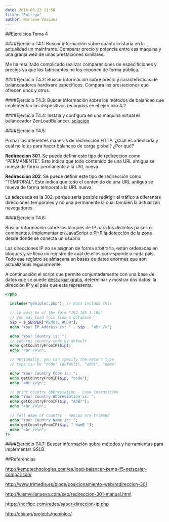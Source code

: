 ```yaml
---
date: 2016-03-23 11:58
title: "Entrega"
author: Marlene Vásquez
---
```

##Ejercicios Tema 4

####Ejercicio T4.1:
Buscar información sobre cuánto costaría en la actualidad un mainframe. Comparar precio y potencia entre esa máquina y una granja web de unas prestaciones similares.

Me ha resultado complicado realizar comparaciones de especificiones y precios ya que los fabricantes no los exponen de forma pública.

####Ejercicio T4.2:
Buscar información sobre precio y características de balanceadores hardware específicos. Compara las prestaciones que ofrecen unos y otros.



####Ejercicio T4.3:
Buscar información sobre los métodos de balanceo que implementan los dispositivos recogidos en el ejercicio 4.2



####Ejercicio T4.4:
Instala y configura en una máquina virtual el balanceador ZenLoadBalancer.
[solución](https://github.com/marlenelis/SWAP1516/blob/master/Practicas/zenLoadBalancer.md)


####Ejercicio T4.5:

Probar las diferentes maneras de redirección HTTP.
¿Cuál es adecuada y cuál no lo es para hacer balanceo de carga global? ¿Por qué?

**Redirección 301**. Se puede definir este tipo de redireccion como “PERMANENTE”. Esto indica que todo contenido de una URL antigua se mueva de forma permanente a la URL nueva. 

**Redirección 302**. Se puede definir este tipo de redirección como “TEMPORAL”. Esto indica que todo el contenido de una URL antigua se mueva de forma temporal a la URL nueva.

La adecuada  es la 302, porque sería posible redirigir el tráfico a diferentes direcciones temporales y no una permanente la cual también la actualizan navegadores.

####Ejercicio T4.6:

Buscar información sobre los bloques de IP para los distintos países o continentes.
Implementar en JavaScript o PHP la detección de la zona desde donde se conecta un usuario

Las direcciones IP no se asignan de forma arbitraria, están ordenadas en bloques y se lleva un registro de cuál de ellos corresponde a cada país.
Todo ese registro se almacena en bases de datos enormes que son actualizadas regularmente.

A continuación el script que permite conjuntadamente con una base de datos que se puede [descargar gratis](http://chir.ag/projects/geoiploc/), determinar y mostrar dos datos: la dirección IP y el país que esta representa.


````php
<?php

  include("geoiploc.php"); // Must include this

  // ip must be of the form "192.168.1.100"
  // you may load this from a database
  $ip = $_SERVER["REMOTE_ADDR"];
  echo "Your IP Address is: " . $ip . "<br />";

  echo "Your Country is: ";
  // returns country code by default
  echo getCountryFromIP($ip);
  echo "<br />\n";

  // optionally, you can specify the return type
  // type can be "code" (default), "abbr", "name"

  echo "Your Country Code is: ";
  echo getCountryFromIP($ip, "code");
  echo "<br />\n";

  // print country abbreviation - case insensitive
  echo "Your Country Abbreviation is: ";
  echo getCountryFromIP($ip, "AbBr");
  echo "<br />\n";

  // full name of country - spaces are trimmed
  echo "Your Country Name is: ";
  echo getCountryFromIP($ip, " NamE ");
  echo "<br />\n";
?>

````


####Ejercicio T4.7:
Buscar información sobre métodos y herramientas para implementar GSLB.

##Referencias

http://kemptechnologies.com/es/load-balancer-kemp-f5-netscaler-comparison/

http://www.trimedia.es/blogs/posicionamiento-web/redireccion-301

http://luismvillanueva.com/seo/redireccion-301-manual.html 

https://norfipc.com/redes/saber-direccion-ip.php

http://chir.ag/projects/geoiploc/


